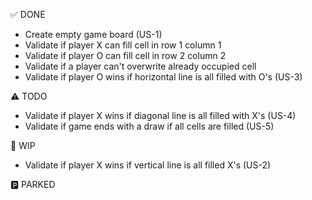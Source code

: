 ✅ DONE
- Create empty game board (US-1)
- Validate if player X can fill cell in row 1 column 1
- Validate if player O can fill cell in row 2 column 2
- Validate if a player can't overwrite already occupied cell
- Validate if player O wins if horizontal line is all filled with O's (US-3)

⚠️ TODO
- Validate if player X wins if diagonal line is all filled with X's (US-4)
- Validate if game ends with a draw if all cells are filled (US-5)

🚧 WIP
- Validate if player X wins if vertical line is all filled X's (US-2)

🅿️ PARKED
